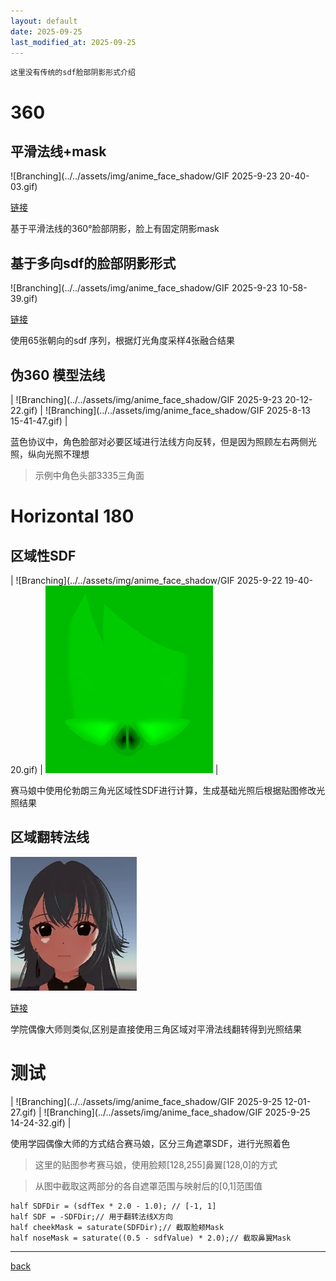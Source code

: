 ```yaml
---
layout: default
date: 2025-09-25
last_modified_at: 2025-09-25
---
```


```
这里没有传统的sdf脸部阴影形式介绍
```

# 360
## 平滑法线+mask
![Branching](../../assets/img/anime_face_shadow/GIF 2025-9-23 20-40-03.gif)

[链接](https://x.com/rukikuri/status/1685593563911061504)

基于平滑法线的360°脸部阴影，脸上有固定阴影mask

## 基于多向sdf的脸部阴影形式

![Branching](../../assets/img/anime_face_shadow/GIF 2025-9-23 10-58-39.gif)

[链接](https://zhuanlan.zhihu.com/p/670837192)


使用65张朝向的sdf 序列，根据灯光角度采样4张融合结果

## 伪360 模型法线

| ![Branching](../../assets/img/anime_face_shadow/GIF 2025-9-23 20-12-22.gif) | ![Branching](../../assets/img/anime_face_shadow/GIF 2025-8-13 15-41-47.gif) |

蓝色协议中，角色脸部对必要区域进行法线方向反转，但是因为照顾左右两侧光照，纵向光照不理想
>示例中角色头部3335三角面

# Horizontal 180

## 区域性SDF

| ![Branching](../../assets/img/anime_face_shadow/GIF 2025-9-22 19-40-20.gif) | ![Branching](../../assets/img/anime_face_shadow/face2.png) |

赛马娘中使用伦勃朗三角光区域性SDF进行计算，生成基础光照后根据贴图修改光照结果

## 区域翻转法线

![Branching](../../assets/img/anime_face_shadow/face1.png)

[链接](https://zhuanlan.zhihu.com/p/1908718263602489063)

学院偶像大师则类似,区别是直接使用三角区域对平滑法线翻转得到光照结果

# 测试

| ![Branching](../../assets/img/anime_face_shadow/GIF 2025-9-25 12-01-27.gif) | ![Branching](../../assets/img/anime_face_shadow/GIF 2025-9-25 14-24-32.gif) |

使用学园偶像大师的方式结合赛马娘，区分三角遮罩SDF，进行光照着色
>这里的贴图参考赛马娘，使用脸颊[128,255]鼻翼[128,0]的方式


>从图中截取这两部分的各自遮罩范围与映射后的[0,1]范围值

```shader
half SDFDir = (sdfTex * 2.0 - 1.0); // [-1, 1]
half SDF = -SDFDir;// 用于翻转法线X方向
half cheekMask = saturate(SDFDir);// 截取脸颊Mask
half noseMask = saturate((0.5 - sdfValue) * 2.0);// 截取鼻翼Mask
```

***

[back](../../coding-page.html)